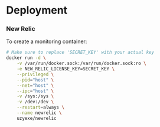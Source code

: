 # Deployment

### New Relic
To create a monitoring container:
```sh
# Make sure to replace 'SECRET_KEY' with your actual key
docker run -d \
    -v /var/run/docker.sock:/var/run/docker.sock:ro \
    -e NEW_RELIC_LICENSE_KEY=SECRET_KEY \
    --privileged \
    --pid="host" \
    --net="host" \
    --ipc="host" \
    -v /sys:/sys \
    -v /dev:/dev \
    --restart=always \
    --name newrelic \
    uzyexe/newrelic
```
